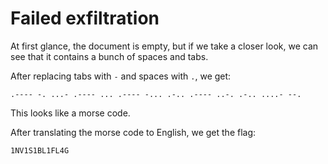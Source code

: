 # Failed exfiltration

At first glance, the document is empty, but if we take a closer look, we can see that it contains a bunch of spaces and tabs.

After replacing tabs with `-` and spaces with `.`, we get:

`.---- -. ...- .---- ... .---- -... .-.. .---- ..-. .-.. ....- --.`

This looks like a morse code.

After translating the morse code to English, we get the flag:

`1NV1S1BL1FL4G`
